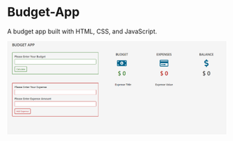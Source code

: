 # Budget-App
A budget app built with HTML, CSS, and JavaScript. 

![Budget App](https://github.com/mattbhenley/Images/blob/master/budgetapp.PNG)

